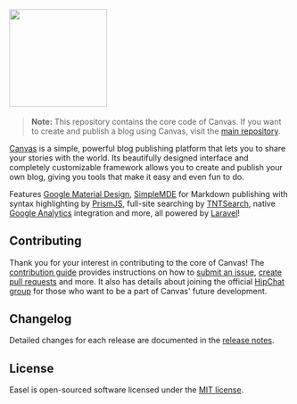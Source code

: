 ## <img src="https://github.com/austintoddj/easel/blob/master/public/assets/images/gh-brand.jpg?raw=true" width="175">

> **Note:** This repository contains the core code of Canvas. If you want to create and publish a blog using Canvas, visit the [main repository](https://github.com/austintoddj/canvas).

[Canvas](http://canvas.toddaustin.io) is a simple, powerful blog publishing platform that lets you to share your stories with the world. Its beautifully designed interface and completely customizable framework allows you to create and publish your own blog, giving you tools that make it easy and even fun to do.

Features [Google Material Design](https://material.google.com), [SimpleMDE](https://simplemde.com) for Markdown publishing with syntax highlighting by [PrismJS](http://prismjs.com), full-site searching by [TNTSearch](https://github.com/teamtnt/laravel-scout-tntsearch-driver), native [Google Analytics](https://www.google.com/analytics/#?modal_active=none) integration and more, all powered by [Laravel](https://laravel.com)!

## Contributing

Thank you for your interest in contributing to the core of Canvas! The [contribution guide](https://github.com/austintoddj/easel/blob/master/CONTRIBUTING.md) provides instructions on how to [submit an issue](https://github.com/austintoddj/easel/issues), [create pull requests](https://github.com/austintoddj/easel/pulls) and more. It also has details about joining the official [HipChat group](https://canvas-chat.hipchat.com) for those who want to be a part of Canvas' future development.

## Changelog

Detailed changes for each release are documented in the [release notes](https://github.com/austintoddj/easel/releases).

## License

Easel is open-sourced software licensed under the [MIT license](https://github.com/austintoddj/easel/blob/master/LICENSE).
